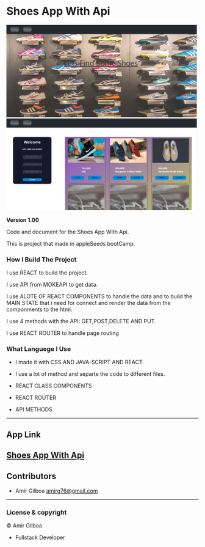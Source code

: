 # Shoes App With Api

<img src="public\assets\images\home-page.png" width="500">
<img src="public\assets\images\shoe-page.png" width="500">

**Version 1.00**

Code and document for the Shoes App With Api.

This is project that made in appleSeeds bootCamp.

### How I Build The Project

I use REACT to build the project.

I use API from MOKEAPI to get data.

I use ALOTE OF REACT COMPONENTS to handle the data and
to build the MAIN STATE that i need for connect and render
the data from the componments to the html.

I use 4 methods with the API: GET,POST,DELETE AND PUT.

I use REACT ROUTER to handle page routing

### What Languege I Use

- I made it with CSS AND JAVA-SCRIPT AND REACT.
- I use a lot of method and separte the code
  to different files.

- REACT CLASS COMPONENTS
- REACT ROUTER
- API METHODS

---
## App Link
[Shoes App With Api](https://cute-truffle-07e139.netlify.app/shoes)
---

## Contributors

- Amir Gilboa <amirg76@gmail.com>

---

### License & copyright

© Amir Gilboa

- Fullstack Developer
